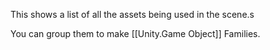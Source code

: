 
This shows  a list of all the assets being used in the scene.s

You can group them to make [[Unity.Game Object]] Families.

